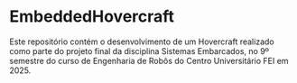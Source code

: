 # EmbeddedHovercraft
Este repositório contém o desenvolvimento de um Hovercraft realizado como parte do projeto final da disciplina Sistemas Embarcados, no 9º semestre do curso de Engenharia de Robôs do Centro Universitário FEI em 2025.
